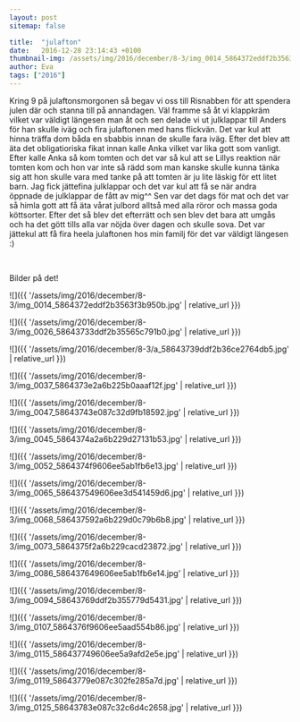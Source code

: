 ```yaml
---
layout: post
sitemap: false

title:  "julafton"
date:   2016-12-28 23:14:43 +0100
thumbnail-img: /assets/img/2016/december/8-3/img_0014_5864372eddf2b3563f3b950b.jpg
author: Eva
tags: ["2016"]
---
```


Kring 9 på julaftonsmorgonen så begav vi oss till Risnabben för att spendera julen där och stanna till på annandagen. Väl framme så åt vi klappkräm vilket var väldigt längesen man åt och sen delade vi ut julklappar till Anders för han skulle iväg och fira julaftonen med hans flickvän. Det var kul att hinna träffa dom båda en sbabbis innan de skulle fara iväg. Efter det blev att äta det obligatioriska fikat innan kalle Anka vilket var lika gott som vanligt. Efter kalle Anka så kom tomten och det var så kul att se Lillys reaktion när tomten kom och hon var inte så rädd som man kanske skulle kunna tänka sig att hon skulle vara med tanke på att tomten är ju lite läskig för ett litet barn. Jag fick jättefina julklappar och det var kul att få se när andra öppnade de julklappar de fått av mig^^ Sen var det dags för mat och det var så himla gott att få äta vårat julbord alltså med alla röror och massa goda köttsorter. Efter det så blev det efterrätt och sen blev det bara att umgås och ha det gött tills alla var nöjda över dagen och skulle sova. Det var jättekul att få fira heela julaftonen hos min familj för det var väldigt längesen :)




 




Bilder på det!

![]({{ '/assets/img/2016/december/8-3/img_0014_5864372eddf2b3563f3b950b.jpg'  | relative_url }})

![]({{ '/assets/img/2016/december/8-3/img_0026_58643733ddf2b35565c791b0.jpg'  | relative_url }})

![]({{ '/assets/img/2016/december/8-3/a_58643739ddf2b36ce2764db5.jpg'  | relative_url }})

![]({{ '/assets/img/2016/december/8-3/img_0037_5864373e2a6b225b0aaaf12f.jpg'  | relative_url }})

![]({{ '/assets/img/2016/december/8-3/img_0047_58643743e087c32d9fb18592.jpg'  | relative_url }})

![]({{ '/assets/img/2016/december/8-3/img_0045_5864374a2a6b229d27131b53.jpg'  | relative_url }})

![]({{ '/assets/img/2016/december/8-3/img_0052_5864374f9606ee5ab1fb6e13.jpg'  | relative_url }})

![]({{ '/assets/img/2016/december/8-3/img_0065_586437549606ee3d541459d6.jpg'  | relative_url }})

![]({{ '/assets/img/2016/december/8-3/img_0068_586437592a6b229d0c79b6b8.jpg'  | relative_url }})

![]({{ '/assets/img/2016/december/8-3/img_0073_5864375f2a6b229cacd23872.jpg'  | relative_url }})

![]({{ '/assets/img/2016/december/8-3/img_0086_586437649606ee5ab1fb6e14.jpg'  | relative_url }})

![]({{ '/assets/img/2016/december/8-3/img_0094_58643769ddf2b355779d5431.jpg'  | relative_url }})

![]({{ '/assets/img/2016/december/8-3/img_0107_5864376f9606ee5aad554b86.jpg'  | relative_url }})

![]({{ '/assets/img/2016/december/8-3/img_0115_586437749606ee5a9afd2e5e.jpg'  | relative_url }})

![]({{ '/assets/img/2016/december/8-3/img_0119_58643779e087c302fe285a7d.jpg'  | relative_url }})

![]({{ '/assets/img/2016/december/8-3/img_0125_58643783e087c32c6d4c2658.jpg'  | relative_url }})

